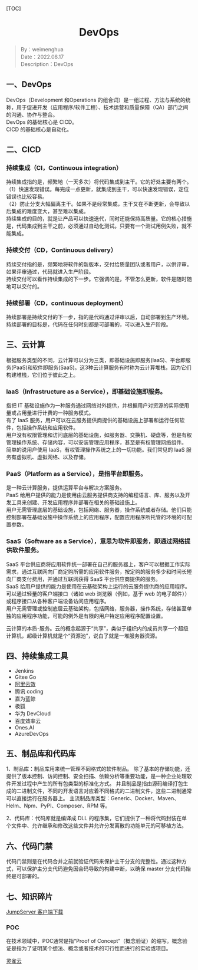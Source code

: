 [TOC]

<h1 align="center">DevOps</h1>

> By：weimenghua  
> Date：2022.08.17  
> Description：DevOps  


## 一、DevOps
DevOps（Development 和Operations 的组合词）是一组过程、方法与系统的统称，用于促进开发（应用程序/软件工程）、技术运营和质量保障（QA）部门之间的沟通、协作与整合。  
DevOps 的基础核心是 CICD。  
CICD 的基础核心是自动化。




## 二、CICD

### 持续集成（CI，Continuous integration）

持续集成指的是，频繁地（一天多次）将代码集成到主干。它的好处主要有两个。  
（1）快速发现错误。每完成一点更新，就集成到主干，可以快速发现错误，定位错误也比较容易。  
（2）防止分支大幅偏离主干。如果不是经常集成，主干又在不断更新，会导致以后集成的难度变大，甚至难以集成。  
持续集成的目的，就是让产品可以快速迭代，同时还能保持高质量。它的核心措施是，代码集成到主干之前，必须通过自动化测试。只要有一个测试用例失败，就不能集成。  

### 持续交付（CD，Continuous delivery）
持续交付指的是，频繁地将软件的新版本，交付给质量团队或者用户，以供评审。如果评审通过，代码就进入生产阶段。  
持续交付可以看作持续集成的下一步。它强调的是，不管怎么更新，软件是随时随地可以交付的。  

### 持续部署（CD，continuous deployment）
持续部署是持续交付的下一步，指的是代码通过评审以后，自动部署到生产环境。  
持续部署的目标是，代码在任何时刻都是可部署的，可以进入生产阶段。  



## 三、云计算

根据服务类型的不同，云计算可以分为三类，即基础设施即服务(IaaS)、平台即服务(PaaS)和软件即服务(SaaS)。这3种云计算服务有时称为云计算堆栈，因为它们构建堆栈，它们位于彼此之上。

### IaaS（Infrastructure as a Service），即基础设施即服务。

指把 IT 基础设施作为一种服务通过网络对外提供，并根据用户对资源的实际使用量或占用量进行计费的一种服务模式。  
有了 IaaS 服务，用户可以在云服务提供商提供的基础设施上部署和运行任何软件，包括操作系统和应用软件。  
用户没有权限管理和访问底层的基础设施，如服务器、交换机、硬盘等，但是有权管理操作系统、存储内容，可以安装管理应用程序，甚至是有权管理网络组件。  
简单的说用户使用 IaaS，有权管理操作系统之上的一切功能。我们常见的 IaaS 服务有虚拟机、虚拟网络、以及存储。

### PaaS（Platform as a Service），是指平台即服务。
是一种云计算服务，提供运算平台与解决方案服务。  
PaaS 给用户提供的能力是使用由云服务提供商支持的编程语言、库、服务以及开发工具来创建、开发应用程序并部署在相关的基础设施上。  
用户无需管理底层的基础设施，包括网络、服务器，操作系统或者存储。他们只能控制部署在基础设施中操作系统上的应用程序，配置应用程序所托管的环境的可配置参数。

### SaaS（Software as a Service），意思为软件即服务，即通过网络提供软件服务。
SaaS 平台供应商将应用软件统一部署在自己的服务器上，客户可以根据工作实际需求，通过互联网向厂商定购所需的应用软件服务，按定购的服务多少和时间长短向厂商支付费用，并通过互联网获得 SaaS 平台供应商提供的服务。  
SaaS 给用户提供的能力是使用在云基础架构上运行的云服务提供商的应用程序。可以通过轻量的客户端接口（诸如 web 浏览器（例如，基于 web 的电子邮件））或程序接口从各种客户端设备访问应用程序。  
用户无需管理或控制底层云基础架构，包括网络，服务器，操作系统，存储甚至单独的应用程序功能，可能的例外是有限的用户特定应用程序配置设置。  

云计算的本质-服务。云的概念起源于“共享”，类似于组织内的成员共享一个超级计算机，超级计算机就是个“资源池”，说白了就是一堆服务器资源。



## 四、持续集成工具

- Jenkins
- Gitee Go
- [阿里云效](https://flow.aliyun.com)
- 腾讯 coding
- 嘉为蓝鲸
- 极狐
- 华为 DevCloud
- 百度效率云
- Ones.AI
- AzureDevOps



## 五、制品库和代码库

1、制品库：制品库用来统一管理不同格式的软件制品。 除了基本的存储功能，还提供了版本控制、访问控制、安全扫描、依赖分析等重要功能，是一种企业处理软件开发过程中产生的所有包类型的标准化方式。 并且制品是指由源码编译打包生成的二进制文件，不同的开发语言对应着不同格式的二进制文件，这些二进制通常可以直接运行在服务器上。
主流制品库类型：Generic、Docker、Maven、Helm、Npm、PyPI、Composer、RPM 等。

2、代码库：代码库就是编译成 DLL 的程序集，它们提供了一种将代码封装在单个文件中、允许继承和修改这些文件并允许分发离散的功能单元的可移植方法。



## 六、代码门禁

代码门禁则是在代码合并之前就验证代码来保护主干分支的完整性。通过这种方式，可以保护主分支代码避免因合码导致的构建中断，以确保 master 分支代码始终是可部署的。



## 七、知识碎片

[JumpServer 客户端下载](https://uejms.fit2cloud.com/core/download/)

### POC
在技术领域中，POC通常是指“Proof of Concept”（概念验证）的缩写。概念验证是指为了证明某个想法、概念或者技术的可行性而进行的实验或项目。

[灵雀云](https://www.alauda.cn/)
